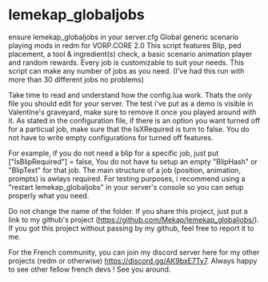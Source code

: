 # lemekap_globaljobs

ensure lemekap_globaljobs in your server.cfg
Global generic scenario playing mods in redm for VORP.CORE 2.0
This script features Blip, ped  placement, a tool & ingredient(s) check, a basic scenario animation player and random rewards.
Every job is customizable to suit your needs. This script can make any number of jobs as you need. (I've had this run with more than 30 different jobs no problems)

Take time to read and understand how the config.lua work. Thats the only file you should edit for your server.
The test i've put as a demo is visible in Valentine's graveyard, make sure to remove it once you played around with it.
As stated in the configuration file, if there is an option you want turned off for a particual job, make sure that the IsXRequired is turn to false. You do not have to write empty configurations for turned off features.

For example, if you do not need a blip for a specific job, just put ["IsBlipRequired"] = false,
You do not have tu setup an empty "BlipHash" or "BlipText" for that job. The main structure of a job (position, animation, prompts) is awlays required.
For testing purposes, i recommend using a "restart lemekap_globaljobs" in your server's console so you can setup properly what you need.

Do not change the name of the folder. If you share this project, just put a link to my github's project (https://github.com/Mekap/lemekap_globaljobs/).
If you got this project without passing by my github, feel free to report it to me.

For the French community, you can join my discord server here for my other projects (redm or otherwise) https://discord.gg/AK9bxE7Tv7. 
Always happy to see other fellow french devs ! See you around.

